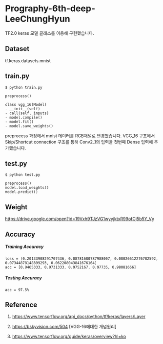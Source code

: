 # Prography-6th-deep-LeeChungHyun
TF2.0 keras 모델 클래스를 이용해 구현했습니다.

## Dataset
tf.keras.datasets.mnist

## train.py
```
$ python train.py
```

```
preprocess()

class vgg_16(Model)
- __init__(self)
- call(self, inputs)
- model.compile()
- model.fit()
- model.save_weights()
```
preprocess 과정에서 mnist 데이터를 RGB채널로 변경했습니다.
VGG_16 구조에서 Skip/Shortcut connection 구조를 통해 Conv2_1의 입력을 첫번째 Dense 입력에 추가했습니다. 

## test.py
```
$ python test.py
```
```
preprocess()
model.load_weights()
model.predict()
```

## Weight
https://drive.google.com/open?id=19Vxh9TJzVG1wyyjktxR99ofCj5b5Y_Vy <br>

## Accuracy
##### Training Accuracy #####
```
loss = [0.20133908291707436, 0.08781680787988007, 0.08026612276782592, 0.07344878148399293, 0.062208043841676164]
acc = [0.9465333, 0.9731333, 0.9752167, 0.97735, 0.98081666]
```

##### Testing Accuracy #####
```
acc = 97.5%
```

## Reference

1. https://www.tensorflow.org/api_docs/python/tf/keras/layers/Layer <br>

2. https://bskyvision.com/504 [VGG-16에대한 개념원리] <br>

3. https://www.tensorflow.org/guide/keras/overview?hl=ko <br>


